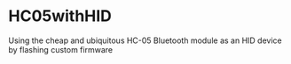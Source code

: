# HC05withHID

Using the cheap and ubiquitous HC-05 Bluetooth module as an HID device by flashing custom firmware
